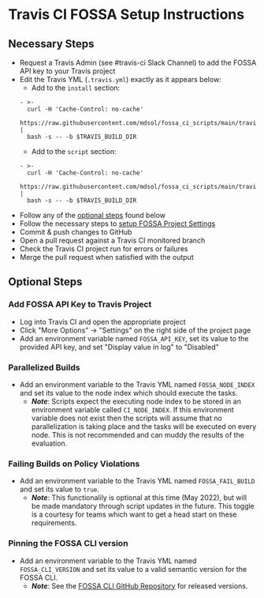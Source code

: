 # Travis CI FOSSA Setup Instructions

## Necessary Steps
- Request a Travis Admin (see #travis-ci Slack Channel) to add the FOSSA API key to your Travis project
- Edit the Travis YML (`.travis.yml`) exactly as it appears below:
  - Add to the `install` section:
  ```
  - >-
    curl -H 'Cache-Control: no-cache'
    https://raw.githubusercontent.com/mdsol/fossa_ci_scripts/main/travis_ci/fossa_install.sh |
    bash -s -- -b $TRAVIS_BUILD_DIR
  ```
  - Add to the `script` section:
  ```
  - >-
    curl -H 'Cache-Control: no-cache'
    https://raw.githubusercontent.com/mdsol/fossa_ci_scripts/main/travis_ci/fossa_run.sh |
    bash -s -- -b $TRAVIS_BUILD_DIR
  ```
- Follow any of the [optional steps](#optional-steps) found below
- Follow the necessary steps to [setup FOSSA Project Settings](/SETUP_PROJECT_SETTINGS.md)
- Commit & push changes to GitHub
- Open a pull request against a Travis CI monitored branch
- Check the Travis CI project run for errors or failures
- Merge the pull request when satisfied with the output

## Optional Steps

### Add FOSSA API Key to Travis Project
- Log into Travis CI and open the appropriate project
- Click "More Options" → "Settings" on the right side of the project page
- Add an environment variable named `FOSSA_API_KEY`, set its value to the provided API key, and set "Display value in log" to "Disabled"

### Parallelized Builds
- Add an environment variable to the Travis YML named `FOSSA_NODE_INDEX` and set its value to the node index which should execute the tasks.
  - __*Note*__: Scripts expect the executing node index to be stored in an environment variable called `CI_NODE_INDEX`. If this environment variable does not exist then the scripts will assume that no parallelization is taking place and the tasks will be executed on every node. This is not recommended and can muddy the results of the evaluation.

### Failing Builds on Policy Violations
- Add an environment variable to the Travis YML named `FOSSA_FAIL_BUILD` and set its value to `true`.
  - __*Note*__: This functionalily is optional at this time (May 2022), but will be made mandatory through script updates in the future. This toggle is a courtesy for teams which want to get a head start on these requirements.

### Pinning the FOSSA CLI version
- Add an environment variable to the Travis YML named `FOSSA_CLI_VERSION` and set its value to a valid semantic version for the FOSSA CLI.
  - __*Note*__: See the [FOSSA CLI GitHub Repository](https://github.com/fossas/fossa-cli/releases) for released versions.

